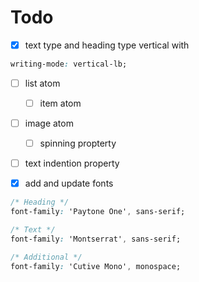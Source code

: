# Todo

- [x] text type and heading type vertical with

```css
writing-mode: vertical-lb;
```

- [ ] list atom

  - [ ] item atom

- [ ] image atom

  - [ ] spinning propterty

- [ ] text indention property

- [x] add and update fonts

```css
/* Heading */
font-family: 'Paytone One', sans-serif;

/* Text */
font-family: 'Montserrat', sans-serif;

/* Additional */
font-family: 'Cutive Mono', monospace;
```
